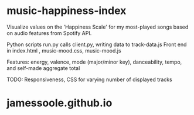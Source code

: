 # music-happiness-index
Visualize values on the 'Happiness Scale' for my most-played songs based on audio features from Spotify API.

Python scripts run.py calls client.py, writing data to track-data.js
Front end in index.html , music-mood.css, music-mood.js

Features: energy, valence, mode (major/minor key), danceability, tempo, and self-made aggregate total

TODO:
Responsiveness,
CSS for varying number of displayed tracks
# jamessoole.github.io
